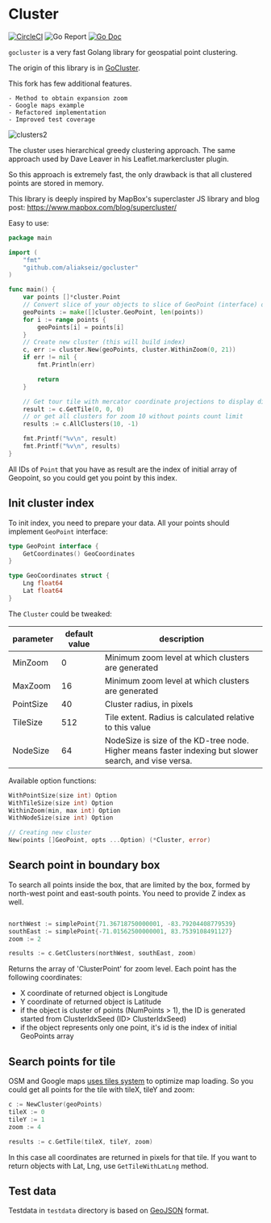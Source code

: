# Cluster

[![CircleCI](https://circleci.com/gh/electrious-go/cluster/tree/master.svg?style=svg)](https://circleci.com/gh/electrious-go/cluster/tree/master)
![Go Report](https://goreportcard.com/badge/github.com/aliakseiz/gocluster)
[![Go Doc](https://godoc.org/github.com/aliakseiz/gocluster?status.svg)](http://godoc.org/github.com/aliakseiz/gocluster)

`gocluster` is a very fast Golang library for geospatial point clustering.

The origin of this library is in [GoCluster](https://github.com/MadAppGang/gocluster).

This fork has few additional features.

	- Method to obtain expansion zoom
	- Google maps example
	- Refactored implementation
    - Improved test coverage

![clusters2](https://cloud.githubusercontent.com/assets/25395/11857351/43407b46-a40c-11e5-8662-e99ab1cd2cb7.gif)

The cluster uses hierarchical greedy clustering approach. The same approach used by Dave Leaver in his
Leaflet.markercluster plugin.

So this approach is extremely fast, the only drawback is that all clustered points are stored in memory.

This library is deeply inspired by MapBox's superclaster JS library and blog
post: https://www.mapbox.com/blog/supercluster/

Easy to use:

```go
package main

import (
	"fmt"
	"github.com/aliakseiz/gocluster"
)

func main() {
	var points []*cluster.Point
	// Convert slice of your objects to slice of GeoPoint (interface) objects
	geoPoints := make([]cluster.GeoPoint, len(points))
	for i := range points {
		geoPoints[i] = points[i]
	}
	// Create new cluster (this will build index)
	c, err := cluster.New(geoPoints, cluster.WithinZoom(0, 21))
	if err != nil {
		fmt.Println(err)

		return
	}

	// Get tour tile with mercator coordinate projections to display directly on the map
	result := c.GetTile(0, 0, 0)
	// or get all clusters for zoom 10 without points count limit
	results := c.AllClusters(10, -1)

	fmt.Printf("%v\n", result)
	fmt.Printf("%v\n", results)
}
```

All IDs of `Point` that you have as result are the index of initial array of Geopoint, so you could get you point by
this index.

## Init cluster index

To init index, you need to prepare your data. All your points should implement `GeoPoint` interface:

```go
type GeoPoint interface {
	GetCoordinates() GeoCoordinates
}

type GeoCoordinates struct {
	Lng float64
	Lat float64
}
```

The `Cluster` could be tweaked:

|parameter | default value | description |
|---|---|---|
|MinZoom | 0 | Minimum zoom level at which clusters are generated |
|MaxZoom | 16 | Minimum zoom level at which clusters are generated |
|PointSize | 40 | Cluster radius, in pixels |
|TileSize | 512 | Tile extent. Radius is calculated relative to this value |
|NodeSize | 64 | NodeSize is size of the KD-tree node. Higher means faster indexing but slower search, and vise versa. |

Available option functions:

```go
WithPointSize(size int) Option
WithTileSize(size int) Option
WithinZoom(min, max int) Option
WithNodeSize(size int) Option

// Creating new cluster
New(points []GeoPoint, opts ...Option) (*Cluster, error)
```

## Search point in boundary box

To search all points inside the box, that are limited by the box, formed by north-west point and east-south points. You
need to provide Z index as well.

```go

northWest := simplePoint{71.36718750000001, -83.79204408779539}
southEast := simplePoint{-71.01562500000001, 83.7539108491127}
zoom := 2

results := c.GetClusters(northWest, southEast, zoom)
```

Returns the array of 'ClusterPoint' for zoom level. Each point has the following coordinates:

* X coordinate of returned object is Longitude
* Y coordinate of returned object is Latitude
* if the object is cluster of points (NumPoints > 1), the ID is generated started from ClusterIdxSeed (ID>
  ClusterIdxSeed)
* if the object represents only one point, it's id is the index of initial GeoPoints array

## Search points for tile

OSM and Google
maps [uses tiles system](https://developers.google.com/maps/documentation/javascript/maptypes#TileCoordinates) to
optimize map loading. So you could get all points for the tile with tileX, tileY and zoom:

```go
c := NewCluster(geoPoints)
tileX := 0
tileY := 1
zoom := 4

results := c.GetTile(tileX, tileY, zoom)
```

In this case all coordinates are returned in pixels for that tile. If you want to return objects with Lat, Lng,
use `GetTileWithLatLng` method.

## Test data

Testdata in `testdata` directory is based on [GeoJSON](https://en.wikipedia.org/wiki/GeoJSON) format.
